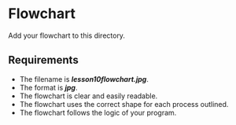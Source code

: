 # Flowchart
Add your flowchart to this directory.
## Requirements
- The filename is ***lesson10flowchart.jpg***.
- The format is ***jpg***.
- The flowchart is clear and easily readable.
- The flowchart uses the correct shape for each process outlined.
- The flowchart follows the logic of your program.
